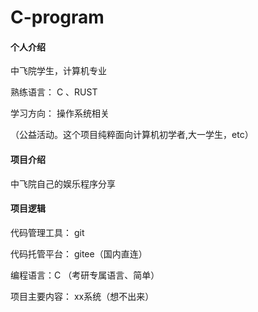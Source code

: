 # C-program

#### 个人介绍
中飞院学生，计算机专业

熟练语言： C 、RUST

学习方向： 操作系统相关

（公益活动。这个项目纯粹面向计算机初学者,大一学生，etc）
#### 项目介绍
中飞院自己的娱乐程序分享


#### 项目逻辑
代码管理工具： git

代码托管平台： gitee（国内直连）

编程语言：C （考研专属语言、简单）

项目主要内容： xx系统（想不出来）


